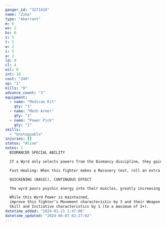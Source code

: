 ```yaml
---
ganger_id: "3271426"
name: "Zuka"
type: "Aberrant"
m: 6
ws: 2
bs: 6
s: 5
t: 5
w: 2
i: 5
a: 2
ld: 9
cl: 4
wil: 6
int: 10
cost: "240"
xp: "1"
kills: "0"
advance_count: "3"
equipment: 
  - name: "Medicae Kit"
    qty: "1"
  - name: "Mesh Armor"
    qty: "1"
  - name: "Power Pick"
    qty: "1"
skills: 
  - "Unstoppable"
injuries: []
status: "Alive"
notes: |
  BIOMANCER SPECIAL ABILITY

  If a Wyrd only selects powers from the Biomancy discipline, they gain the Fast Healing special rule:

  Fast Healing: When this fighter makes a Recovery test, roll an extra Injury dice then choose one to discard.

  QUICKENING (BASIC), CONTINUOUS EFFECT

  The wyrd pours psychic energy into their muscles, greatly increasing their reflexes.

  While this Wyrd Power is maintained,
  improve this fighter’s Movement characteristic by 3 and their Weapon Skill, Ballistic
  Skill and Initiative characteristics by 1 (to a maximum of 2+).
datetime_added: "2024-01-21 1:47:06"
datetime_updated: "2024-06-07 02:27:02"
---
```


